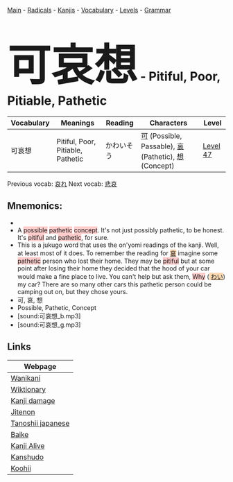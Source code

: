 <style> bigfont {font-size: 100px}</style>
[Main](../README.md) -
[Radicals](../radicals.md) -
[Kanjis](../kanjis.md) -
[Vocabulary](../vocabulary.md) -
[Levels](../levels.md) -
[Grammar](../grammar.md)
# <bigfont> 可哀想</bigfont> - Pitiful, Poor, Pitiable, Pathetic 

| Vocabulary | Meanings | Reading | Characters | Level |
| --- | --- | --- | --- | --- |
| 可哀想 | Pitiful, Poor, Pitiable, Pathetic | かわいそう |  [可](../kanjis/可.md) (Possible, Passable), [哀](../kanjis/哀.md) (Pathetic), [想](../kanjis/想.md) (Concept) | [Level 47](../levels/wk_level47.md) |

Previous vocab: [哀れ](哀れ.md) Next vocab: [悲哀](悲哀.md) 

## Mnemonics:

* 
* A <span style="background-color:#ffcccb"> possible</span> <span style="background-color:#ffcccb"> pathetic</span> <span style="background-color:#ffcccb"> concept</span>. It's not just possibly pathetic, to be honest. It's <span style="background-color:#ffcccb"> pitiful</span> and <span style="background-color:#ffcccb"> pathetic</span>, for sure.
* This is a jukugo word that uses the on'yomi readings of the kanji. Well, at least most of it does. To remember the reading for <span style="background-color:#fed8b1"> [哀](https://jisho.org/search/哀)</span> imagine some <span style="background-color:#ffcccb"> pathetic</span> person who lost their home. They may be <span style="background-color:#ffcccb"> pitiful</span> but at some point after losing their home they decided that the hood of your car would make a fine place to live. You can't help but ask them, <span style="background-color:#ffcccb"> Why</span> (<span style="background-color:#fed8b1"> [わい](https://jisho.org/search/わい)</span>) my car? There are so many other cars this pathetic person could be camping out on, but they chose yours.
* 可, 哀, 想
* Possible, Pathetic, Concept
* [sound:可哀想_b.mp3]
* [sound:可哀想_g.mp3]


## Links 

| Webpage |
| --- |
| [Wanikani          ](https://www.wanikani.com/kanji/可哀想) |
| [Wiktionary        ](https://en.wiktionary.org/wiki/可哀想) |
| [Kanji damage      ](http://www.kanjidamage.com/kanji/search?utf8=✓&q=可哀想) |
| [Jitenon           ](https://jitenon.com/kanji/可哀想) |
| [Tanoshii japanese ](https://www.tanoshiijapanese.com/dictionary/kanji.cfm?k=可哀想) |
| [Baike             ](https://baike.baidu.com/item/可哀想) |
| [Kanji Alive       ](https://app.kanjialive.com/可哀想) |
| [Kanshudo          ](https://www.kanshudo.com/searchmn?q=可哀想) |
| [Koohii            ](https://kanji.koohii.com/study/kanji/可哀想) |
